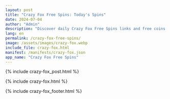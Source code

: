 ```yaml
---
layout: post
title: "Crazy Fox Free Spins: Today's Spins"
date: 2024-07-04
author: "Admin"
description: "Discover daily Crazy Fox Free Spins links and free coins! Collect exclusive rewards every day to enhance your gameplay and win big with Crazy Fox."
lang: en
permalink: /crazy-fox-free-spins/ 
image: /assets/images/crazy-fox.webp
include_file: crazy-fox.html
manifest: /manifests/crazy-fox.json
app_name: "Crazy Fox Free Spins"
---
```


{% include crazy-fox_post.html %}

{% include crazy-fox.html %}

{% include crazy-fox_footer.html %}